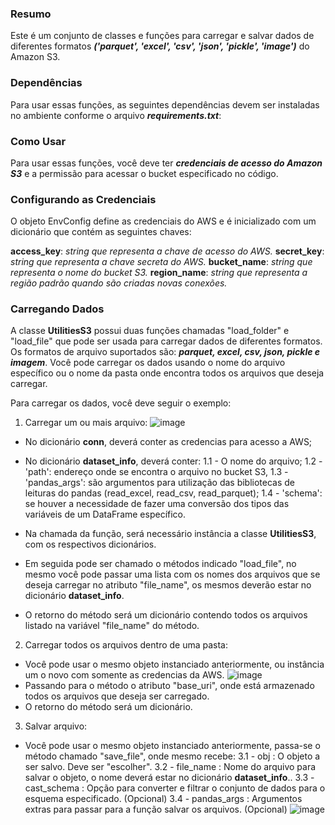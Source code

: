 ### Resumo
Este é um conjunto de classes e funções para carregar e salvar dados de diferentes formatos **_('parquet', 'excel', 'csv', 'json', 'pickle', 'image')_** do Amazon S3.

### Dependências
Para usar essas funções, as seguintes dependências devem ser instaladas no ambiente conforme o arquivo **_requirements.txt_**:

### Como Usar
Para usar essas funções, você deve ter **_credenciais de acesso do Amazon S3_** e a permissão para acessar o bucket especificado no código.

### Configurando as Credenciais
O objeto EnvConfig define as credenciais do AWS e é inicializado com um dicionário que contém as seguintes chaves:

**access_key**: _string que representa a chave de acesso do AWS._
**secret_key**: _string que representa a chave secreta do AWS._
**bucket_name**: _string que representa o nome do bucket S3._
**region_name**: _string que representa a região padrão quando são criadas novas conexões._

### Carregando Dados
A classe **UtilitiesS3** possui duas funções chamadas "load_folder" e "load_file" que pode ser usada para carregar dados de diferentes formatos. Os formatos de arquivo suportados são: **_parquet, excel, csv, json, pickle e imagem_**. Você pode carregar os dados usando o nome do arquivo específico ou o nome da pasta onde encontra todos os arquivos que deseja carregar.

Para carregar os dados, você deve seguir o exemplo:

1. Carregar um ou mais arquivo:
![image](https://user-images.githubusercontent.com/78990428/226076121-f9ef55af-dc07-4458-a335-050191f71233.png)

* No dicionário **conn**, deverá conter as credencias para acesso a AWS;
* No dicionário **dataset_info**, deverá conter:
1.1 - O nome do arquivo;
1.2 - 'path': endereço onde se encontra o arquivo no bucket S3,
1.3 - 'pandas_args': são argumentos para utilização das bibliotecas de leituras do pandas (read_excel, read_csv, read_parquet);
1.4 - 'schema': se houver a necessidade de fazer uma conversão dos tipos das variáveis de um DataFrame específico.

* Na chamada da função, será necessário instância a classe **UtilitiesS3**, com os respectivos dicionários.
* Em seguida pode ser chamado o métodos indicado "load_file", no mesmo você pode passar uma lista com os nomes dos arquivos que se deseja carregar no atributo "file_name", os mesmos deverão estar no dicionário **dataset_info**.
* O retorno do método será um dicionário contendo todos os arquivos listado na variável "file_name" do método.

2. Carregar todos os arquivos dentro de uma pasta:
* Você pode usar o mesmo objeto instanciado anteriormente, ou instância um o novo com somente as credencias da AWS.
![image](https://user-images.githubusercontent.com/78990428/226076974-0f68be66-8742-473e-84ec-533ac6e6def5.png)
* Passando para o método o atributo "base_uri", onde está armazenado todos os arquivos que deseja ser carregado.
* O retorno do método será um dicionário.

3. Salvar arquivo:
* Você pode usar o mesmo objeto instanciado anteriormente, passa-se o método chamado "save_file", onde mesmo recebe:
3.1 - obj : O objeto a ser salvo. Deve ser "escolher".
3.2 - file_name   : Nome do arquivo para salvar o objeto, o nome deverá estar no dicionário **dataset_info**..
3.3 - cast_schema : Opção para converter e filtrar o conjunto de dados para o esquema especificado. (Opcional)
3.4 - pandas_args : Argumentos extras para passar para a função salvar os arquivos. (Opcional)
![image](https://user-images.githubusercontent.com/78990428/226077498-0456a0a9-0c17-44c5-b0e4-a6425df1a50d.png)